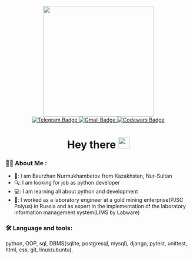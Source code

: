 <div id="header" align="center">
  <img src="https://media.giphy.com/media/gi84IkFRzwube/giphy.gif" width='300'/>
</div>



<div id="badges" align="center">
  <a href="https://t.me/baurNN">
    <img src="https://img.shields.io/badge/Telegram-white?logo=Telegram&logoColor=blue&style=for-the-badge" alt="Telegram Badge"/>
  </a>
   <a href="mailto:bbn2tpu@gmail.com">
    <img src="https://img.shields.io/badge/bbn2tpu@gmail.com-white?logo=Gmail&logoColor=red&style=for-the-badge" alt="Gmail Badge"/>
  </a>
     <a href="https://www.codewars.com/users/bb2bn">
    <img src="https://img.shields.io/badge/codewars-white?logo=codewars&logoColor=red&style=for-the-badge" alt="Codewars Badge"/>
  </a>
</div>

<div align="center">
  <img src="https://komarev.com/ghpvc/?username=NNbaur&style=flat-square&color=blue" alt=""/>
</div>

<h1 align='center'>
  Hey there
  <img src="https://media.giphy.com/media/hvRJCLFzcasrR4ia7z/giphy.gif" width="30px"/>
</h1>


### 👨‍💻 About Me :
- 👋: I am Baurzhan Nurmukhambetov from Kazakhstan, Nur-Sultan
- 🔍: I am looking for job as python developer
- 💻: I am learning all about python and development
- 🥼: I worked as a laboratory engineer at a gold mining enterprise(PJSC Polyus) in Russia and as expert in the implementation of the laboratory information management system(LIMS by Labware)

### 🛠️ Language and tools:
python, OOP, sql, DBMS(sqlite, postgresql, mysql), django, pytest, unittest, html, css, git, linux(ubuntu).
